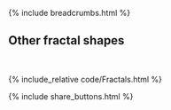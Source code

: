 {% include breadcrumbs.html %}

## Other fractal shapes
<div class="header_line"><br/></div>

{% include_relative code/Fractals.html %}

<p style="clear: both;"></p>

{% include share_buttons.html %}